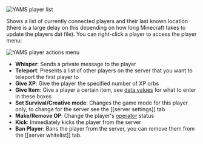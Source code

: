 ![YAMS player list](http://yams.in/assets/images/docs/player-list.png)

Shows a list of currently connected players and their last known location (there is a large delay on this depending on how long Minecraft takes to update the players dat file).  You can right-click a player to access the player menu:

![YAMS player actions menu](http://yams.in/assets/images/docs/right-click-menu.png)

  * **Whisper**: Sends a private message to the player
  * **Teleport**: Presents a list of other players on the server that you want to teleport the first player to
  * **Give XP**: Give the player the specified number of XP orbs
  * **Give Item**: Give a player a certain item, see [data values](http://www.minecraftwiki.net/wiki/Data_Values) for what to enter in these boxes
  * **Set Survival/Creative mode**: Changes the game mode for this player only, to change for the server see the [[server settings]] tab
  * **Make/Remove OP**: Change the player's [operator](http://www.minecraftwiki.net/wiki/Op) status
  * **Kick**: Immediately kicks the player from the server
  * **Ban Player**: Bans the player from the server, you can remove them from the [[server whitelist]] tab.
